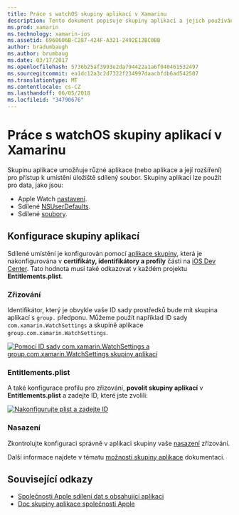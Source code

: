 ```yaml
---
title: Práce s watchOS skupiny aplikací v Xamarinu
description: Tento dokument popisuje skupiny aplikací a jejich používání v aplikaci watchOS. Popisuje, jak nakonfigurovat skupinu aplikací, zřizování požadavky a důležité informace o Entitlements.plist a nasazení.
ms.prod: xamarin
ms.technology: xamarin-ios
ms.assetid: 6968606B-C287-424F-A321-2492E12BC0BB
author: bradumbaugh
ms.author: brumbaug
ms.date: 03/17/2017
ms.openlocfilehash: 5736b25af3993e2da794422a1a6f040461532497
ms.sourcegitcommit: ea1dc12a3c2d7322f234997daacbfdb6ad542507
ms.translationtype: MT
ms.contentlocale: cs-CZ
ms.lasthandoff: 06/05/2018
ms.locfileid: "34790676"
---
```

# <a name="working-with-watchos-app-groups-in-xamarin"></a>Práce s watchOS skupiny aplikací v Xamarinu


Skupinu aplikace umožňuje různé aplikace (nebo aplikace a její rozšíření) pro přístup k umístění úložiště sdílený soubor. Skupiny aplikací lze použít pro data, jako jsou:

- Apple Watch [nastavení](~/ios/watchos/app-fundamentals/settings.md).
- Sdílené [NSUserDefaults](~/ios/watchos/app-fundamentals/parent-app.md#nsuserdefaults).
- Sdílené [soubory](~/ios/watchos/app-fundamentals/parent-app.md#files).

## <a name="configure-an-app-group"></a>Konfigurace skupiny aplikací

Sdílené umístění je konfigurován pomocí [aplikace skupiny](https://developer.apple.com/library/ios/documentation/Miscellaneous/Reference/EntitlementKeyReference/Chapters/EnablingAppSandbox.html#//apple_ref/doc/uid/TP40011195-CH4-SW19), která je nakonfigurována v **certifikáty, identifikátory a profily** části na [iOS Dev Center](https://developer.apple.com/devcenter/ios/). Tato hodnota musí také odkazovat v každém projektu **Entitlements.plist**.

### <a name="provisioning"></a>Zřizování

Identifikátor, který je obvykle vaše ID sady prostředků bude mít skupina aplikací s `group.` předponu. Můžeme použít například ID sady `com.xamarin.WatchSettings` a skupině aplikace `group.com.xamarin.WatchSettings`.

[![](app-groups-images/app-group-sml.png "Pomocí ID sady com.xamarin.WatchSettings a group.com.xamarin.WatchSettings skupiny aplikací")](app-groups-images/app-group.png#lightbox)

### <a name="entitlementsplist"></a>Entitlements.plist

A také konfigurace profilu pro zřizování, **povolit skupiny aplikací** v **Entitlements.plist** a zadejte ID, které jste zvolili:

[![](app-groups-images/entitlements-sml.png "Nakonfigurujte plist a zadejte ID")](app-groups-images/entitlements.png#lightbox)


### <a name="deployment"></a>Nasazení

Zkontrolujte konfiguraci správně v aplikaci skupiny vaše [nasazení](~/ios/watchos/deploy-test/index.md#App_Groups) zřizování.


Další informace najdete v tématu [možnosti skupiny aplikace](~/ios/deploy-test/provisioning/capabilities/app-groups-capabilities.md) dokumentaci.


## <a name="related-links"></a>Související odkazy

- [Společnosti Apple sdílení dat s obsahující aplikaci](https://developer.apple.com/library/ios/documentation/General/Conceptual/ExtensibilityPG/ExtensionScenarios.html)
- [Doc skupiny aplikace společnosti Apple](https://developer.apple.com/library/ios/documentation/Miscellaneous/Reference/EntitlementKeyReference/Chapters/EnablingAppSandbox.html#//apple_ref/doc/uid/TP40011195-CH4-SW19)
